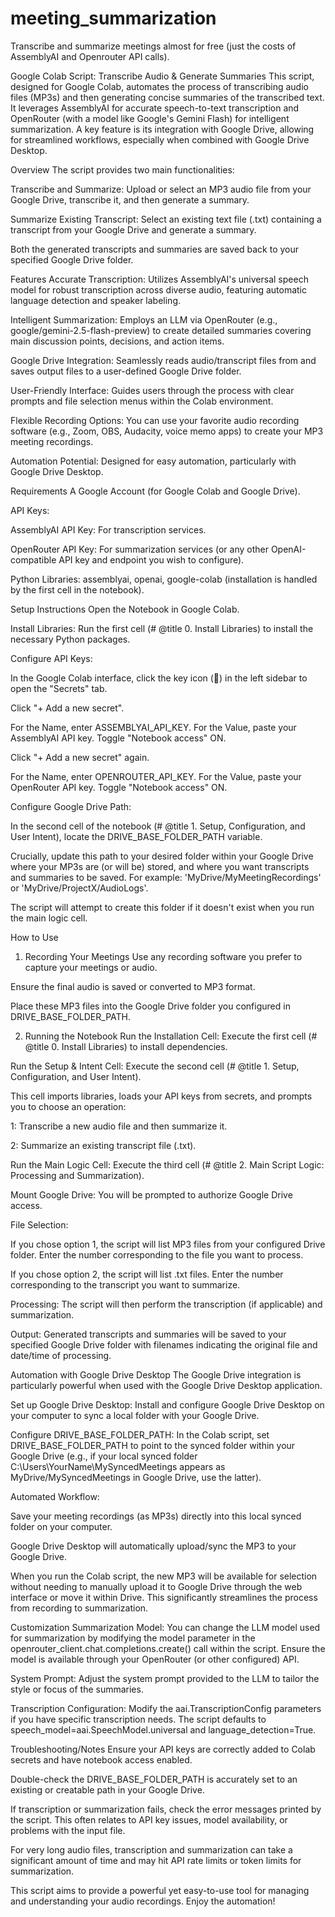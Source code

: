 # meeting_summarization
Transcribe and summarize meetings almost for free (just the costs of AssemblyAI and Openrouter API calls).

Google Colab Script: Transcribe Audio & Generate Summaries
This script, designed for Google Colab, automates the process of transcribing audio files (MP3s) and then generating concise summaries of the transcribed text. It leverages AssemblyAI for accurate speech-to-text transcription and OpenRouter (with a model like Google's Gemini Flash) for intelligent summarization. A key feature is its integration with Google Drive, allowing for streamlined workflows, especially when combined with Google Drive Desktop.

Overview
The script provides two main functionalities:

Transcribe and Summarize: Upload or select an MP3 audio file from your Google Drive, transcribe it, and then generate a summary.

Summarize Existing Transcript: Select an existing text file (.txt) containing a transcript from your Google Drive and generate a summary.

Both the generated transcripts and summaries are saved back to your specified Google Drive folder.

Features
Accurate Transcription: Utilizes AssemblyAI's universal speech model for robust transcription across diverse audio, featuring automatic language detection and speaker labeling.

Intelligent Summarization: Employs an LLM via OpenRouter (e.g., google/gemini-2.5-flash-preview) to create detailed summaries covering main discussion points, decisions, and action items.

Google Drive Integration: Seamlessly reads audio/transcript files from and saves output files to a user-defined Google Drive folder.

User-Friendly Interface: Guides users through the process with clear prompts and file selection menus within the Colab environment.

Flexible Recording Options: You can use your favorite audio recording software (e.g., Zoom, OBS, Audacity, voice memo apps) to create your MP3 meeting recordings.

Automation Potential: Designed for easy automation, particularly with Google Drive Desktop.

Requirements
A Google Account (for Google Colab and Google Drive).

API Keys:

AssemblyAI API Key: For transcription services.

OpenRouter API Key: For summarization services (or any other OpenAI-compatible API key and endpoint you wish to configure).

Python Libraries: assemblyai, openai, google-colab (installation is handled by the first cell in the notebook).

Setup Instructions
Open the Notebook in Google Colab.

Install Libraries: Run the first cell (# @title 0. Install Libraries) to install the necessary Python packages.

Configure API Keys:

In the Google Colab interface, click the key icon (🔑) in the left sidebar to open the "Secrets" tab.

Click "+ Add a new secret".

For the Name, enter ASSEMBLYAI_API_KEY. For the Value, paste your AssemblyAI API key. Toggle "Notebook access" ON.

Click "+ Add a new secret" again.

For the Name, enter OPENROUTER_API_KEY. For the Value, paste your OpenRouter API key. Toggle "Notebook access" ON.

Configure Google Drive Path:

In the second cell of the notebook (# @title 1. Setup, Configuration, and User Intent), locate the DRIVE_BASE_FOLDER_PATH variable.

Crucially, update this path to your desired folder within your Google Drive where your MP3s are (or will be) stored, and where you want transcripts and summaries to be saved. For example: 'MyDrive/MyMeetingRecordings' or 'MyDrive/ProjectX/AudioLogs'.

The script will attempt to create this folder if it doesn't exist when you run the main logic cell.

How to Use
1. Recording Your Meetings
Use any recording software you prefer to capture your meetings or audio.

Ensure the final audio is saved or converted to MP3 format.

Place these MP3 files into the Google Drive folder you configured in DRIVE_BASE_FOLDER_PATH.

2. Running the Notebook
Run the Installation Cell: Execute the first cell (# @title 0. Install Libraries) to install dependencies.

Run the Setup & Intent Cell: Execute the second cell (# @title 1. Setup, Configuration, and User Intent).

This cell imports libraries, loads your API keys from secrets, and prompts you to choose an operation:

1: Transcribe a new audio file and then summarize it.

2: Summarize an existing transcript file (.txt).

Run the Main Logic Cell: Execute the third cell (# @title 2. Main Script Logic: Processing and Summarization).

Mount Google Drive: You will be prompted to authorize Google Drive access.

File Selection:

If you chose option 1, the script will list MP3 files from your configured Drive folder. Enter the number corresponding to the file you want to process.

If you chose option 2, the script will list .txt files. Enter the number corresponding to the transcript you want to summarize.

Processing: The script will then perform the transcription (if applicable) and summarization.

Output: Generated transcripts and summaries will be saved to your specified Google Drive folder with filenames indicating the original file and date/time of processing.

Automation with Google Drive Desktop
The Google Drive integration is particularly powerful when used with the Google Drive Desktop application.

Set up Google Drive Desktop: Install and configure Google Drive Desktop on your computer to sync a local folder with your Google Drive.

Configure DRIVE_BASE_FOLDER_PATH: In the Colab script, set DRIVE_BASE_FOLDER_PATH to point to the synced folder within your Google Drive (e.g., if your local synced folder C:\Users\YourName\MySyncedMeetings appears as MyDrive/MySyncedMeetings in Google Drive, use the latter).

Automated Workflow:

Save your meeting recordings (as MP3s) directly into this local synced folder on your computer.

Google Drive Desktop will automatically upload/sync the MP3 to your Google Drive.

When you run the Colab script, the new MP3 will be available for selection without needing to manually upload it to Google Drive through the web interface or move it within Drive. This significantly streamlines the process from recording to summarization.

Customization
Summarization Model: You can change the LLM model used for summarization by modifying the model parameter in the openrouter_client.chat.completions.create() call within the script. Ensure the model is available through your OpenRouter (or other configured) API.

System Prompt: Adjust the system prompt provided to the LLM to tailor the style or focus of the summaries.

Transcription Configuration: Modify the aai.TranscriptionConfig parameters if you have specific transcription needs. The script defaults to speech_model=aai.SpeechModel.universal and language_detection=True.

Troubleshooting/Notes
Ensure your API keys are correctly added to Colab secrets and have notebook access enabled.

Double-check the DRIVE_BASE_FOLDER_PATH is accurately set to an existing or creatable path in your Google Drive.

If transcription or summarization fails, check the error messages printed by the script. This often relates to API key issues, model availability, or problems with the input file.

For very long audio files, transcription and summarization can take a significant amount of time and may hit API rate limits or token limits for summarization.

This script aims to provide a powerful yet easy-to-use tool for managing and understanding your audio recordings. Enjoy the automation!
